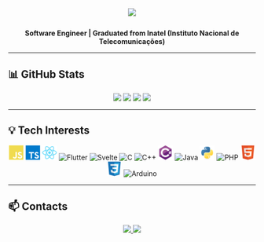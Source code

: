 <h1 align="center">
  <a href="https://git.io/typing-svg">
    <img src="https://readme-typing-svg.herokuapp.com?lines=Hello,+There!+👋;I'm+Itamar+Ribeiro...;Nice+to+meet+you!&center=true&size=30">
  </a>
</h1>

<p align="center">
  <strong>Software Engineer | Graduated from Inatel (Instituto Nacional de Telecomunicações)</strong>
</p>

---

## 📊 GitHub Stats

<div align="center">

  <img src="https://github-readme-stats.vercel.app/api?username=iasr19&show_icons=true&theme=github_dark&hide_border=true&count_private=true" />
  
  <img src="https://github-readme-stats.vercel.app/api/top-langs/?username=iasr19&hide=html,css,jupyter%20notebook&layout=compact&theme=github_dark&langs_count=10" />
  <img src="https://streak-stats.demolab.com?user=iasr19&theme=github-dark&hide_border=true" />
  <img src="https://github-profile-trophy.vercel.app/?username=iasr19&theme=darkhub&title=MultiLanguage,Commits,Repositories,Followers,Experience&margin-w=10&margin-h=15" />

</div>

---

## 💡 Tech Interests

<p align="center">
  <img alt="JavaScript" height="30" src="https://raw.githubusercontent.com/devicons/devicon/master/icons/javascript/javascript-plain.svg">
  <img alt="TypeScript" height="30" src="https://raw.githubusercontent.com/devicons/devicon/master/icons/typescript/typescript-plain.svg">
  <img alt="React" height="30" src="https://raw.githubusercontent.com/devicons/devicon/master/icons/react/react-original.svg">
  <img alt="Flutter" height="30" src="https://cdn.jsdelivr.net/gh/devicons/devicon/icons/flutter/flutter-original.svg">
  <img alt="Svelte" height="30" src="https://cdn.jsdelivr.net/gh/devicons/devicon/icons/svelte/svelte-original.svg">
  <img alt="C" height="30" src="https://cdn.jsdelivr.net/gh/devicons/devicon/icons/c/c-original.svg">
  <img alt="C++" height="30" src="https://cdn.jsdelivr.net/gh/devicons/devicon/icons/cplusplus/cplusplus-original.svg">
  <img alt="C#" height="30" src="https://raw.githubusercontent.com/devicons/devicon/master/icons/csharp/csharp-original.svg">
  <img alt="Java" height="30" src="https://cdn.jsdelivr.net/gh/devicons/devicon/icons/java/java-original.svg">
  <img alt="Python" height="30" src="https://raw.githubusercontent.com/devicons/devicon/master/icons/python/python-original.svg">
  <img alt="PHP" height="30" src="https://cdn.jsdelivr.net/gh/devicons/devicon/icons/php/php-original.svg">
  <img alt="HTML" height="30" src="https://raw.githubusercontent.com/devicons/devicon/master/icons/html5/html5-original.svg">
  <img alt="CSS" height="30" src="https://raw.githubusercontent.com/devicons/devicon/master/icons/css3/css3-original.svg">
  <img alt="Arduino" height="30" src="https://cdn.jsdelivr.net/gh/devicons/devicon/icons/arduino/arduino-original.svg">
</p>

---

## 📫 Contacts

<p align="center">
  <a href="https://instagram.com/itamar_asr" target="_blank">
    <img src="https://img.shields.io/badge/-Instagram-%23E4405F?style=for-the-badge&logo=instagram&logoColor=white">
  </a>
  <a href="https://www.linkedin.com/in/itamarasr/" target="_blank">
    <img src="https://img.shields.io/badge/-LinkedIn-%230077B5?style=for-the-badge&logo=linkedin&logoColor=white">
  </a>
</p>
